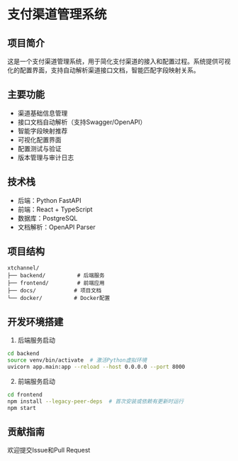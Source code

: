 # 支付渠道管理系统

## 项目简介
这是一个支付渠道管理系统，用于简化支付渠道的接入和配置过程。系统提供可视化的配置界面，支持自动解析渠道接口文档，智能匹配字段映射关系。

## 主要功能
- 渠道基础信息管理
- 接口文档自动解析（支持Swagger/OpenAPI）
- 智能字段映射推荐
- 可视化配置界面
- 配置测试与验证
- 版本管理与审计日志

## 技术栈
- 后端：Python FastAPI
- 前端：React + TypeScript
- 数据库：PostgreSQL
- 文档解析：OpenAPI Parser

## 项目结构
```
xtchannel/
├── backend/          # 后端服务
├── frontend/         # 前端应用
├── docs/            # 项目文档
└── docker/          # Docker配置
```

## 开发环境搭建
1. 后端服务启动
```bash
cd backend
source venv/bin/activate  # 激活Python虚拟环境
uvicorn app.main:app --reload --host 0.0.0.0 --port 8000
```

2. 前端服务启动
```bash
cd frontend
npm install --legacy-peer-deps  # 首次安装或依赖有更新时运行
npm start
```

## 贡献指南
欢迎提交Issue和Pull Request
